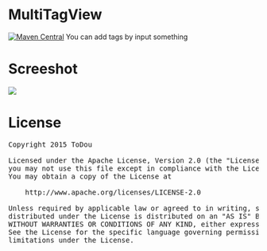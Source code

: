 MultiTagView
============

[![Maven Central](https://maven-badges.herokuapp.com/maven-central/com.github.todou/multitagview/badge.svg)](https://maven-badges.herokuapp.com/maven-central/com.github.todou/multitagview)
You can add tags by input something

Screeshot
====
![](/screenshot.gif)

License
====
<pre>
Copyright 2015 ToDou

Licensed under the Apache License, Version 2.0 (the "License");
you may not use this file except in compliance with the License.
You may obtain a copy of the License at

    http://www.apache.org/licenses/LICENSE-2.0

Unless required by applicable law or agreed to in writing, software
distributed under the License is distributed on an "AS IS" BASIS,
WITHOUT WARRANTIES OR CONDITIONS OF ANY KIND, either express or implied.
See the License for the specific language governing permissions and
limitations under the License.
</pre>
